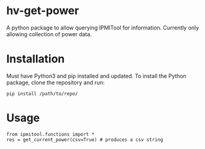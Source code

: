 # hv-get-power

A python package to allow querying IPMITool for information. Currently only allowing collection of power data.

# Installation

Must have Python3 and pip installed and updated. 
To install the Python package, clone the repository and run:

`pip install /path/to/repo/`

# Usage

```
from ipmitool.functions import *
res = get_current_power(csv=True) # produces a csv string
```